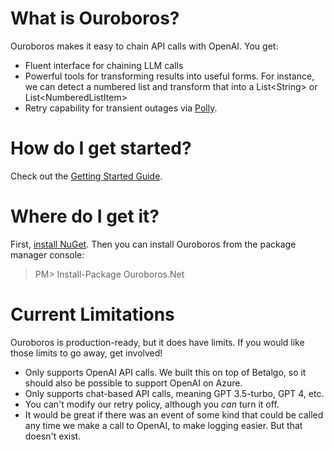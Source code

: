 # What is Ouroboros?
Ouroboros makes it easy to chain API calls with OpenAI. You get:
 - Fluent interface for chaining LLM calls
 - Powerful tools for transforming results into useful forms. For instance, we can detect a numbered list and transform that into a List\<String> or List\<NumberedListItem>
 - Retry capability for transient outages via <a href="https://github.com/App-vNext/Polly">Polly</a>.

# How do I get started?
Check out the [Getting Started Guide](https://github.com/kinetiq/Ouroboros/wiki/Getting-Started).

# Where do I get it?
First, <a href="http://docs.nuget.org/docs/start-here/installing-nuget">install NuGet</a>. Then you can install Ouroboros from the package manager console:

>PM> Install-Package Ouroboros.Net

# Current Limitations
Ouroboros is production-ready, but it does have limits. If you would like those limits to go away, get involved!
 - Only supports OpenAI API calls. We built this on top of Betalgo, so it should also be possible to support OpenAI on Azure.
 - Only supports chat-based API calls, meaning GPT 3.5-turbo, GPT 4, etc.
 - You can't modify our retry policy, although you _can_ turn it off.
 - It would be great if there was an event of some kind that could be called any time we make a call to OpenAI, to make logging easier. But that doesn't exist.
